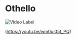 # Othello

![Video Label](http://img.youtube.com/vi/wm0ui05f_PQ/0.jpg)

(https://youtu.be/wm0ui05f_PQ)




